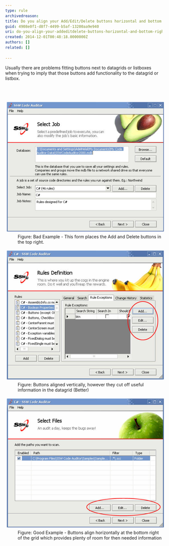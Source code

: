 ```yaml
---
type: rule
archivedreason: 
title: Do you align your Add/Edit/Delete buttons horizontal and bottom right?
guid: 4908e0f1-d8f7-4499-b5af-13200aa9e940
uri: do-you-align-your-addeditdelete-buttons-horizontal-and-bottom-right
created: 2014-12-01T00:48:18.0000000Z
authors: []
related: []

---
```



<p>Usually there are problems fitting buttons next to datagrids or 
listboxes when trying to imply that those buttons add functionality to 
the datagrid or listbox.</p>
<br><excerpt class='endintro'></excerpt><br>
<dl class="badImage"><dt>
      <img alt="SSW Code Auditor - Select Job" src="../../assets/BadButtonAlign.jpg" style="margin:5px;" />
   </dt><dd>Figure: Bad Example - This form places the Add and Delete buttons in the top right.</dd></dl><dl class="image"><dt>
      <img alt="SSW Code Auditor - Rules Definition" src="../../assets/BetterButtonAlign.jpg" style="margin:5px;" />
   </dt><dd>Figure: Buttons aligned vertically, however they cut off useful information in the datagrid (Better)</dd></dl><dl class="goodImage"><dt>
      <img alt="SSW Code Auditor - Select Files" src="../../assets/GoodButtonAlign.jpg" style="margin:5px;" />
   </dt><dd>Figure: Good Example - Buttons align horizontally at the bottom right of the grid which provides plenty of room for then needed information</dd></dl>



